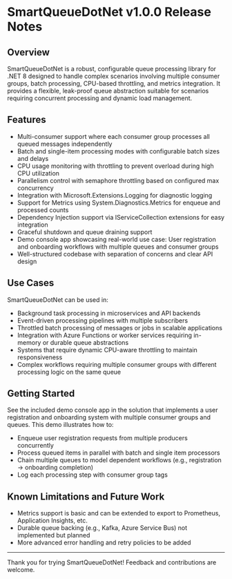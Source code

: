 ﻿# SmartQueueDotNet v1.0.0 Release Notes

## Overview

SmartQueueDotNet is a robust, configurable queue processing library for .NET 8 designed to handle complex scenarios involving multiple consumer groups, batch processing, CPU-based throttling, and metrics integration. It provides a flexible, leak-proof queue abstraction suitable for scenarios requiring concurrent processing and dynamic load management.

## Features

- Multi-consumer support where each consumer group processes all queued messages independently
- Batch and single-item processing modes with configurable batch sizes and delays
- CPU usage monitoring with throttling to prevent overload during high CPU utilization
- Parallelism control with semaphore throttling based on configured max concurrency
- Integration with Microsoft.Extensions.Logging for diagnostic logging
- Support for Metrics using System.Diagnostics.Metrics for enqueue and processed counts
- Dependency Injection support via IServiceCollection extensions for easy integration
- Graceful shutdown and queue draining support
- Demo console app showcasing real-world use case: User registration and onboarding workflows with multiple queues and consumer groups
- Well-structured codebase with separation of concerns and clear API design

## Use Cases

SmartQueueDotNet can be used in:

- Background task processing in microservices and API backends
- Event-driven processing pipelines with multiple subscribers
- Throttled batch processing of messages or jobs in scalable applications
- Integration with Azure Functions or worker services requiring in-memory or durable queue abstractions
- Systems that require dynamic CPU-aware throttling to maintain responsiveness
- Complex workflows requiring multiple consumer groups with different processing logic on the same queue

## Getting Started

See the included demo console app in the solution that implements a user registration and onboarding system with multiple consumer groups and queues. This demo illustrates how to:

- Enqueue user registration requests from multiple producers concurrently
- Process queued items in parallel with batch and single item processors
- Chain multiple queues to model dependent workflows (e.g., registration → onboarding completion)
- Log each processing step with consumer group tags

## Known Limitations and Future Work

- Metrics support is basic and can be extended to export to Prometheus, Application Insights, etc.
- Durable queue backing (e.g., Kafka, Azure Service Bus) not implemented but planned
- More advanced error handling and retry policies to be added

---

Thank you for trying SmartQueueDotNet! Feedback and contributions are welcome.